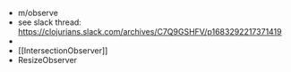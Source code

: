 - m/observe
- see slack thread: https://clojurians.slack.com/archives/C7Q9GSHFV/p1683292217371419
-
- [[IntersectionObserver]]
- ResizeObserver